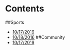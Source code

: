# Contents
##Sports
* [10/17/2016](_posts/2016-10-16-shepherd-athletics-10162016.md)
* [10/18/2016](_post/athletics-10182016md.md)
##Community
* [10/17/2016](communitynews.md)

